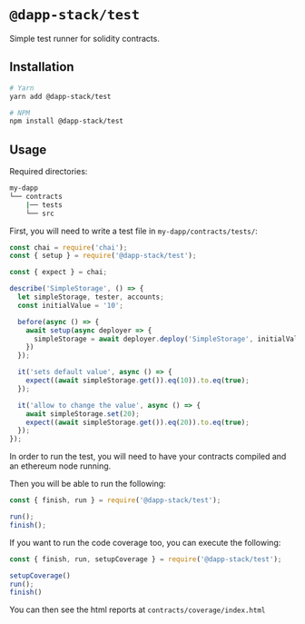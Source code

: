 # `@dapp-stack/test`

Simple test runner for solidity contracts.

## Installation

```sh
# Yarn
yarn add @dapp-stack/test

# NPM
npm install @dapp-stack/test
```

## Usage

Required directories:

```sh
my-dapp
└── contracts
    |── tests
    └── src
```

First, you will need to write a test file in `my-dapp/contracts/tests/`:

```js
const chai = require('chai');
const { setup } = require('@dapp-stack/test');

const { expect } = chai;

describe('SimpleStorage', () => {
  let simpleStorage, tester, accounts;
  const initialValue = '10';

  before(async () => {
    await setup(async deployer => {
      simpleStorage = await deployer.deploy('SimpleStorage', initialValue);
    })
  });

  it('sets default value', async () => {
    expect((await simpleStorage.get()).eq(10)).to.eq(true);
  });

  it('allow to change the value', async () => {
    await simpleStorage.set(20);
    expect((await simpleStorage.get()).eq(20)).to.eq(true);
  });
});
```

In order to run the test, you will need to have your contracts compiled
and an ethereum node running.

Then you will be able to run the following:

```js
const { finish, run } = require('@dapp-stack/test');

run();
finish();
```

If you want to run the code coverage too, you can execute the following:

```js
const { finish, run, setupCoverage } = require('@dapp-stack/test');

setupCoverage()
run();
finish()
```

You can then see the html reports at `contracts/coverage/index.html`
